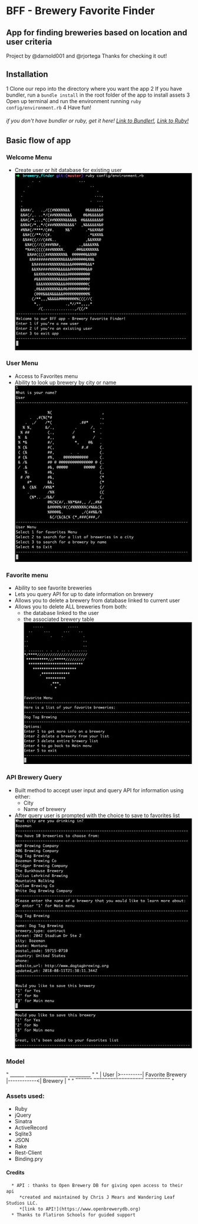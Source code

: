 # BFF - Brewery Favorite Finder

## App for finding breweries based on location and user criteria

Project by @darnold001 and @rjortega
Thanks for checking it out!

## Installation
   1 Clone our repo into the directory where you want the app
   2 If you have bundler, run a ```bundle install``` in the root folder of the app to install assets
   3 Open up terminal and run the environment running ```ruby config/environment.rb```
   4 Have fun!
   
   ###### if you don't have bundler or ruby, get it here! [Link to Bundler!](https://bundler.io/), [Link to Ruby!](https://www.ruby-lang.org/en/downloads/)

## Basic flow of app

### Welcome Menu
   * Create user or hit database for existing user
   ![Welcome Menu](./assets/welcome_menu.png)

### User Menu
   * Access to Favorites menu
   * Ability to look up brewery by city or name
   ![User Menu](./assets/user_menu.png)

### Favorite menu
   * Ability to see favorite breweries
   * Lets you query API for up to date information on brewery
   * Allows you to delete a brewery from database linked to current user
   * Allows you to delete ALL breweries from both:
      * the database linked to the user
      * the associated brewery table
   ![Favorites Menu](./assets/favorites_menu.png)

### API Brewery Query
   * Built method to accept user input and query API for information using either:
      * City
      * Name of brewery
   * After query user is prompted with the choice to save to favorites list
   ![Brewery Query](./assets/API_brewery_query.png)
   ![Add To Favorites Prompt](./assets/add_to_favorites.png)

### Model
"    ______            __________________               _________    "
"   | User |>---------| Favorite Brewery |------------<| Brewery |   "
"    ‾‾‾‾‾‾            ‾‾‾‾‾‾‾‾‾‾‾‾‾‾‾‾‾‾               ‾‾‾‾‾‾‾‾‾    "

### Assets used:
   * Ruby
   * jQuery
   * Sinatra
   * ActiveRecord
   * Sqlite3
   * JSON
   * Rake
   * Rest-Client
   * Binding.pry

#### Credits
      * API : thanks to Open Brewery DB for giving open access to their api
         *created and maintained by Chris J Mears and Wandering Leaf Studios LLC.
         *[link to API!](https://www.openbrewerydb.org)
      * Thanks to Flatiron Schools for guided support 